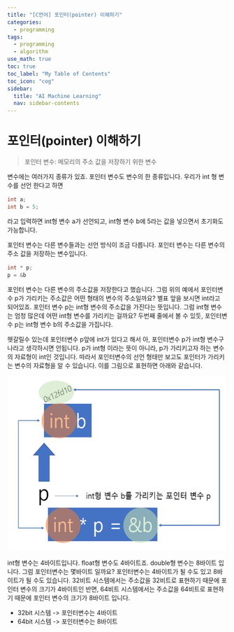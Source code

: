 ```yaml
---
title: "[C언어] 포인터(pointer) 이해하기" 
categories:
  - programming
tags:
  - programming
  - algorithm
use_math: true
toc: true
toc_label: "My Table of Contents"
toc_icon: "cog"
sidebar:
  title: "AI Machine Learning"
  nav: sidebar-contents
---
```


# 포인터(pointer) 이해하기

> 포인터 변수: 메모리의 주소 값을 저장하기 위한 변수

변수에는 여러가지 종류가 있죠. 
포인터 변수도 변수의 한 종류입니다. 
우리가 int 형 변수를 선언 한다고 하면

```c
int a;
int b = 5;
```

라고 입력하면 int형 변수 a가 선언되고, 
int형 변수 b에 5라는 값을 넣으면서 초기화도 가능합니다. 

포인터 변수는 다른 변수들과는 선언 방식이 조금 다릅니다. 
포인터 변수는 다른 변수의 주소 값을 저장하는 변수입니다. 

```c
int * p;
p = &b
```

포인터 변수는 다른 변수의 주소값을 저장한다고 했습니다.
그럼 위의 예에서 포인터변수 p가 가리키는 주소값은 어떤 형태의 변수의 주소일까요? 
별표 앞을 보시면 int라고 되어있죠. 
포인터 변수 p는 int형 변수의 주소값을 가진다는 뜻입니다. 
그럼 int형 변수는 엄청 많은데 어떤 int형 변수를 가리키는 걸까요? 
두번째 줄에서 볼 수 있듯, 포인터변수 p는 int형 변수 b의 주소값을 가집니다. 


헷갈릴수 있는데 포인터변수 p앞에 int가 있다고 해서 
아, 포인터변수 p가 int형 변수구나라고 생각하시면 안됩니다. 
p가 int형 이라는 뜻이 아니라, p가 가리키고자 하는 변수의 자료형이 int인 것입니다. 
따라서 포인터변수의 선언 형태만 보고도 포인터가 가리키는 변수의 자료형을 알 수 있습니다. 
이를 그림으로 표현하면 아래와 같습니다. 

<center><img src="/assets/images/pointer/01.JPG" width="500" height="400"></center>

int형 변수는 4바이트입니다. float형 변수도 4바이트죠. double형 변수는 8바이트 입니다. 
그럼 포인터변수는 몇바이트 일까요? 포인터변수는 4바이트가 될 수도 있고 8바이트가 될 수도 있습니다. 
32비트 시스템에서는 주소값을 32비트로 표현하기 때문에 포인터 변수의 크기가 4바이트인 반면, 
64비트 시스템에서는 주소값을 64비트로 표현하기 때문에 포인터 변수의 크기가 8바이트 입니다. 

* 32bit 시스템 -> 포인터변수는 4바이트
* 64bit 시스템 -> 포인터변수는 8바이트

